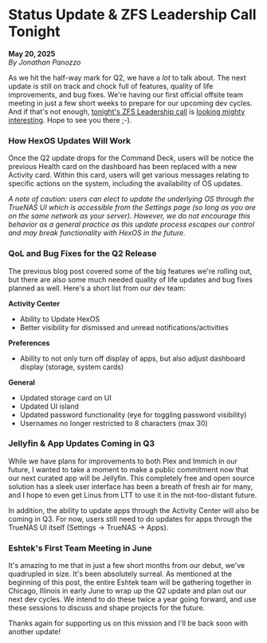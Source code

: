 # Status Update & ZFS Leadership Call Tonight

**May 20, 2025**  
*By Jonathan Panozzo*

As we hit the half-way mark for Q2, we have a _lot_ to talk about. The next update is still on track and chock full of features, quality of life improvements, and bug fixes. We're having our first official offsite team meeting in just a few short weeks to prepare for our upcoming dev cycles. And if that's not enough, [tonight's ZFS Leadership call](https://us02web.zoom.us/j/86163100254?pwd=BOatQ0Q9klbRLERXf4Ret5Wza9CqD3.1) is [looking mighty interesting](https://docs.google.com/document/d/1qRzDdaFujXZCeO0ZGVkhuNLWk8kBdjTiedvb0PiHR98/edit?tab=t.0). Hope to see you there ;-).

### **How HexOS Updates Will Work**

Once the Q2 update drops for the Command Deck, users will be notice the previous Health card on the dashboard has been replaced with a new Activity card. Within this card, users will get various messages relating to specific actions on the system, including the availability of OS updates.

_A note of caution: users can elect to update the underlying OS through the TrueNAS UI which is accessible from the Settings page (so long as you are on the same network as your server). However, we do not encourage this behavior as a general practice as this update process escapes our control and may break functionality with HexOS in the future._

### **QoL and Bug Fixes for the Q2 Release**

The previous blog post covered some of the big features we're rolling out, but there are also some much needed quality of life updates and bug fixes planned as well. Here's a short list from our dev team:

**Activity Center**

- Ability to Update HexOS
- Better visibility for dismissed and unread notifications/activities

**Preferences**

- Ability to not only turn off display of apps, but also adjust dashboard display (storage, system cards)

**General**

- Updated storage card on UI
- Updated UI island
- Updated password functionality (eye for toggling password visibility)
- Usernames no longer restricted to 8 characters (max 30)

### **Jellyfin & App Updates Coming in Q3**

While we have plans for improvements to both Plex and Immich in our future, I wanted to take a moment to make a public commitment now that our next curated app will be Jellyfin. This completely free and open source solution has a sleek user interface has been a breath of fresh air for many, and I hope to even get Linus from LTT to use it in the not-too-distant future.

In addition, the ability to update apps through the Activity Center will also be coming in Q3. For now, users still need to do updates for apps through the TrueNAS UI itself (Settings -> TrueNAS -> Apps).

### **Eshtek's First Team Meeting in June**

It's amazing to me that in just a few short months from our debut, we've quadrupled in size. It's been absolutely surreal. As mentioned at the beginning of this post, the entire Eshtek team will be gathering together in Chicago, Illinois in early June to wrap up the Q2 update and plan out our next dev cycles. We intend to do these twice a year going forward, and use these sessions to discuss and shape projects for the future.

Thanks again for supporting us on this mission and I'll be back soon with another update!

